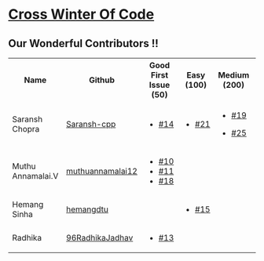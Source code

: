 # [Cross Winter Of Code](https://crosswoc.ieeedtu.in/)

## Our Wonderful Contributors !!

<table>
<tr><th>Name</th><th>Github</th><th>Good First Issue (50) </th><th>Easy (100)</th><th>Medium (200)</th><th>Hard (500)</th><th>Total</th><tr>
   
<tr>
   <td> Saransh Chopra</td>
   <td><a href='https://github.com/Saransh-cpp'>Saransh-cpp</a></td>
   <td>
      <ul>
         <li><a href='https://github.com/infiniteoverflow/Flutter-Tutorial-App/pull/14'>#14</a></li>
      </ul>
      
   </td>
   <td>  
      <ul>
         <li><a href='https://github.com/infiniteoverflow/Flutter-Tutorial-App/pull/21'>#21</a></li>
      </ul>
   </td>
   <td>
      <ul>
         <li><a href='https://github.com/infiniteoverflow/Flutter-Tutorial-App/pull/19'>#19</a></li>
      </ul>
      <ul>
         <li><a href='https://github.com/infiniteoverflow/Flutter-Tutorial-App/pull/25'>#25</a></li>
      </ul>
   </td>
   <td></td>
   <td>550</td>
</tr>

<tr>
   <td> Muthu Annamalai.V</td>
   <td> <a href='https://github.com/muthuannamalai12'>muthuannamalai12</a></td>
   <td>
      <ul>
         <li><a href='https://github.com/infiniteoverflow/Flutter-Tutorial-App/pull/10'>#10</a></li>
        <li><a href='https://github.com/infiniteoverflow/Flutter-Tutorial-App/pull/11'>#11</a></li>
        <li><a href='https://github.com/infiniteoverflow/Flutter-Tutorial-App/pull/18'>#18</a></li>
      </ul>
      
   </td>
   <td></td>
   <td></td>
   <td></td>
   <td>150</td>
</tr>

<tr>
   <td> Hemang Sinha</td>
   <td> <a href='https://github.com/hemangdtu'>hemangdtu</a></td>
   <td></td>
   <td>
      <ul>
        <li><a href='https://github.com/infiniteoverflow/Flutter-Tutorial-App/pull/15'>#15</a></li>
      </ul>
   </td>
   <td></td>
   <td></td>
   <td>100</td>
</tr>

<tr>
   <td> Radhika</td>
   <td><a href='https://github.com/96RadhikaJadhav'>96RadhikaJadhav</a></td>
   <td>
      <ul>
        <li><a href='https://github.com/infiniteoverflow/Flutter-Tutorial-App/pull/13'>#13</a></li>
      </ul>
      
   </td>
   <td></td>
   <td></td>
   <td></td>
   <td>50</td>
</tr>

</table>
